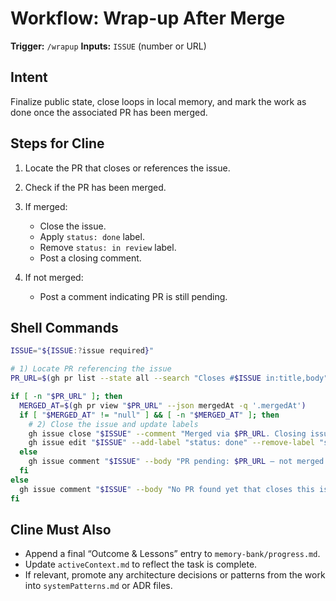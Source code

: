 # Workflow: Wrap-up After Merge

**Trigger:** `/wrapup`
**Inputs:** `ISSUE` (number or URL)

## Intent

Finalize public state, close loops in local memory, and mark the work as done once the associated PR has been merged.

## Steps for Cline

1. Locate the PR that closes or references the issue.
2. Check if the PR has been merged.
3. If merged:

   * Close the issue.
   * Apply `status: done` label.
   * Remove `status: in review` label.
   * Post a closing comment.
4. If not merged:

   * Post a comment indicating PR is still pending.

## Shell Commands

```bash
ISSUE="${ISSUE:?issue required}"

# 1) Locate PR referencing the issue
PR_URL=$(gh pr list --state all --search "Closes #$ISSUE in:title,body" --json url,mergedAt | jq -r '.[0].url // empty')

if [ -n "$PR_URL" ]; then
  MERGED_AT=$(gh pr view "$PR_URL" --json mergedAt -q '.mergedAt')
  if [ "$MERGED_AT" != "null" ] && [ -n "$MERGED_AT" ]; then
    # 2) Close the issue and update labels
    gh issue close "$ISSUE" --comment "Merged via $PR_URL. Closing issue."
    gh issue edit "$ISSUE" --add-label "status: done" --remove-label "status: in review" || true
  else
    gh issue comment "$ISSUE" --body "PR pending: $PR_URL — not merged yet. Tracking remains in **in review**."
  fi
else
  gh issue comment "$ISSUE" --body "No PR found yet that closes this issue. Please run /complete-issue-pr when ready."
fi
```

## Cline Must Also

* Append a final “Outcome & Lessons” entry to `memory-bank/progress.md`.
* Update `activeContext.md` to reflect the task is complete.
* If relevant, promote any architecture decisions or patterns from the work into `systemPatterns.md` or ADR files.
